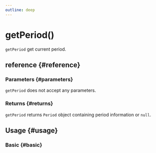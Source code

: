 ```yaml
---
outline: deep
---
```


# getPeriod()
`getPeriod` get current period.

## reference {#reference}
<!--@include: @/@views/api/references/instance/getPeriod.md-->

### Parameters {#parameters}
`getPeriod` does not accept any parameters.

### Returns {#returns}
`getPeriod` returns `Period` object containing period information or `null`.


## Usage {#usage}
<script setup>
import GetPeriod from '../../../@views/api/samples/getPeriod/index.vue'
</script>

### Basic {#basic}
<GetPeriod/>